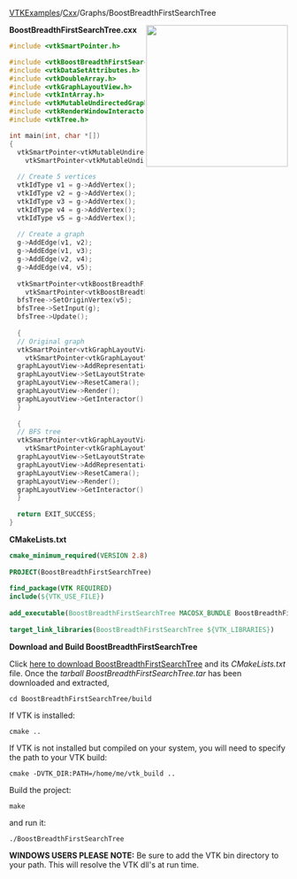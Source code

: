 [VTKExamples](/home/)/[Cxx](/Cxx)/Graphs/BoostBreadthFirstSearchTree

<img align="right" src="https://github.com/lorensen/VTKExamples/blob/gh-pages/Testing/Baseline/Graphs/TestBoostBreadthFirstSearchTree.png?raw=true" width="256" />

**BoostBreadthFirstSearchTree.cxx**
```c++
#include <vtkSmartPointer.h>

#include <vtkBoostBreadthFirstSearchTree.h>
#include <vtkDataSetAttributes.h>
#include <vtkDoubleArray.h>
#include <vtkGraphLayoutView.h>
#include <vtkIntArray.h>
#include <vtkMutableUndirectedGraph.h>
#include <vtkRenderWindowInteractor.h>
#include <vtkTree.h>

int main(int, char *[])
{
  vtkSmartPointer<vtkMutableUndirectedGraph> g = 
    vtkSmartPointer<vtkMutableUndirectedGraph>::New();
  
  // Create 5 vertices
  vtkIdType v1 = g->AddVertex();
  vtkIdType v2 = g->AddVertex();
  vtkIdType v3 = g->AddVertex();
  vtkIdType v4 = g->AddVertex();
  vtkIdType v5 = g->AddVertex();
  
  // Create a graph
  g->AddEdge(v1, v2);
  g->AddEdge(v1, v3);
  g->AddEdge(v2, v4);
  g->AddEdge(v4, v5);
  
  vtkSmartPointer<vtkBoostBreadthFirstSearchTree> bfsTree = 
    vtkSmartPointer<vtkBoostBreadthFirstSearchTree>::New();
  bfsTree->SetOriginVertex(v5);
  bfsTree->SetInput(g);
  bfsTree->Update();
  
  {
  // Original graph
  vtkSmartPointer<vtkGraphLayoutView> graphLayoutView = 
    vtkSmartPointer<vtkGraphLayoutView>::New();
  graphLayoutView->AddRepresentationFromInput(g);
  graphLayoutView->SetLayoutStrategyToTree();
  graphLayoutView->ResetCamera();
  graphLayoutView->Render();
  graphLayoutView->GetInteractor()->Start();
  }
  
  {
  // BFS tree
  vtkSmartPointer<vtkGraphLayoutView> graphLayoutView = 
    vtkSmartPointer<vtkGraphLayoutView>::New();
  graphLayoutView->SetLayoutStrategyToTree();
  graphLayoutView->AddRepresentationFromInput(bfsTree->GetOutput());
  graphLayoutView->ResetCamera();
  graphLayoutView->Render();
  graphLayoutView->GetInteractor()->Start();
  }
  
  return EXIT_SUCCESS;
}
```
**CMakeLists.txt**
```cmake
cmake_minimum_required(VERSION 2.8)
 
PROJECT(BoostBreadthFirstSearchTree)
 
find_package(VTK REQUIRED)
include(${VTK_USE_FILE})
 
add_executable(BoostBreadthFirstSearchTree MACOSX_BUNDLE BoostBreadthFirstSearchTree.cxx)
 
target_link_libraries(BoostBreadthFirstSearchTree ${VTK_LIBRARIES})
```

**Download and Build BoostBreadthFirstSearchTree**

Click [here to download BoostBreadthFirstSearchTree](https://github.com/lorensen/VTKWikiExamplesTarballs/raw/master/BoostBreadthFirstSearchTree.tar) and its *CMakeLists.txt* file.
Once the *tarball BoostBreadthFirstSearchTree.tar* has been downloaded and extracted,
```
cd BoostBreadthFirstSearchTree/build 
```
If VTK is installed:
```
cmake ..
```
If VTK is not installed but compiled on your system, you will need to specify the path to your VTK build:
```
cmake -DVTK_DIR:PATH=/home/me/vtk_build ..
```
Build the project:
```
make
```
and run it:
```
./BoostBreadthFirstSearchTree
```
**WINDOWS USERS PLEASE NOTE:** Be sure to add the VTK bin directory to your path. This will resolve the VTK dll's at run time.

